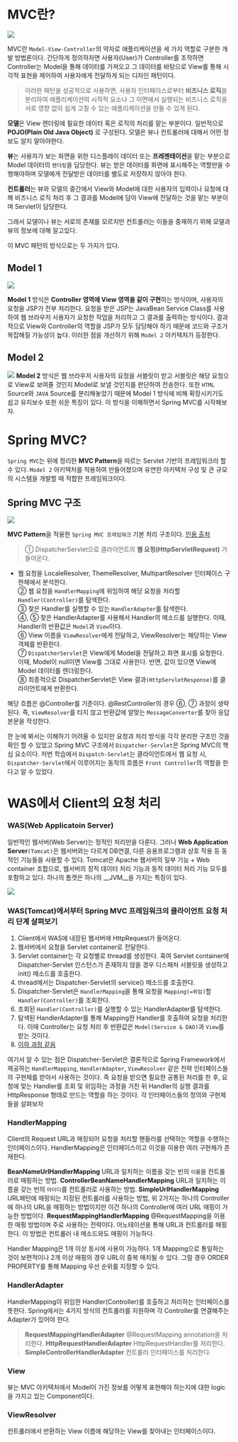 # MVC란?
![](https://upload.wikimedia.org/wikipedia/commons/thumb/a/a0/MVC-Process.svg/800px-MVC-Process.svg.png)

MVC란 `Model-View-Controller`의 약자로 애플리케이션을 세 가지 역할로 구분한 개발 방법론이다. 간단하게 정의하자면
사용자(User)가 Controller를 조작하면 Controller는 Model을 통해 데이터를 가져오고 그 데이터를 바탕으로 View를 통해 시각적 표현을 제어하여 사용자에게 전달하게 되는 디자인 패턴이다.

>이러한 패턴을 성공적으로 사용하면, 사용자 인터페이스로부터 **비즈니스 로직**을 분리하여 애플리케이션의 시작적 요소나 그 이면에서 실행되는 비즈니스 로직을 서로 영향 없이 쉽게 고칠 수 있는 애플리케이션을 만들 수 있게 된다.

**모델**은 View 렌더링에 필요한 데이터 혹은 로직의 처리를 맡는 부분이다. 일반적으로 **POJO(Plain Old Java Object)** 로 구성된다.
모델은 뷰나 컨트롤러에 대해서 어떤 정보도 알지 말아야한다.

**뷰**는 사용자가 보는 화면을 위한 디스플레이 데이터 또는 **프레젠테이션**을 맡는 부분으로 Model 데이터의 `렌더링`을 담당한다.
뷰는 받은 데이터를 화면에 표시해주는 역할만을 수행해야하며 모델에게 전달받은 데이터를 별도로 저장하지 않아야 한다.

**컨트롤러**는 뷰와 모델의 중간에서 View와 Model에 대한 사용자의 입력이나 요청에 대해 비즈니스 로직 처리 후 그 결과를 Model에 담아 View에 전달하는 것을 맡는 부분이며 Servlet이 담당한다.

그래서 모델이나 뷰는 서로의 존재를 모르지만 컨트롤러는 이들을 중재하기 위해 모델과 뷰의 정보에 대해 알고있다.

이 MVC 패턴의 방식으로는 두 가지가 있다.




## Model 1
![](https://velog.velcdn.com/images/alivejuicy/post/6d8a6076-f6a4-4da7-8593-a88c748460d2/image.png)

**Model 1** 방식은 **Controller 영역에 View 영역을 같이 구현**하는 방식이며, 사용자의 요청을 JSP가 전부 처리한다. 요청을 받은 JSP는 
JavaBean Service Class를 사용하여 웹 브라우저 사용자가 요청한 작업을 처리하고 그 결과를 출력하는 방식이다.
결과적으로 View와 Controller의 역할을 JSP가 모두 담당해야 하기 때문에 코드와 구조가 복잡해질 가능성이 높다. 이러한 점을 개선하기 위해 
`Model 2` 아키텍처가 등장한다.

## Model 2
![](https://velog.velcdn.com/images/alivejuicy/post/e6b314af-8651-4652-bde1-cd5850774f4d/image.png)
**Model 2** 방식은 웹 브라우저 사용자의 요청을 서블릿이 받고 서블릿은 해당 요청으로 View로 보여줄 것인지 Model로 보낼 것인지를 판단하여 전송한다. 또한 `HTML` Source와 `JAVA` Source를 분리해놓았기 때문에 Model 1 방식에 비해 확장시키기도 쉽고 유지보수 또한 쉬운 특징이 있다. 이 방식을 이해하면서 Spring MVC를 시작해보자.


# Spring MVC?
`Spring MVC`는 위에 정리한 **MVC Pattern**을 따르는 Servlet 기반의 프레임워크라 할 수 있다. `Model 2` 아키텍처를 적용하여 만들어졌으며 유연한 아키텍처 구성 및 큰 규모의 시스템을 개발할 때 적합한 프레임워크이다.


## Spring MVC 구조
![](https://terasolunaorg.github.io/guideline/5.0.1.RELEASE/en/_images/RequestLifecycle.png)

**MVC Pattern**을 적용한 `Spring MVC 프레임워크` 기본 처리 구조이다.
[인용 출처](https://tecoble.techcourse.co.kr/post/2021-06-25-dispatcherservlet-part-1/)
> ① DispatcherServlet으로 클라이언트의 **웹 요청(HttpServletRequest)** 가 들어온다.
* 웹 요청을 LocaleResolver, ThemeResolver, MultipartResolver 인터페이스 구현체에서 분석한다. <br/>
② 웹 요청을 `HandlerMapping`에 위임하여 해당 요청을 처리할 `Handler(Controller)`를 탐색한다. <br/>
③ 찾은 Handler를 실행할 수 있는 `HandlerAdapter`를 탐색한다. <br/>
④, ⑤ 찾은 HandlerAdapter를 사용해서 Handler의 메소드를 실행한다. 이때, Handler의 반환값은 `Model`과 `View`이다. <br/>
⑥ View 이름을 `ViewResolver`에게 전달하고, ViewResolver는 해당하는 View 객체를 반환한다.<br/>
⑦ `DispatcherServlet`은 View에게 Model을 전달하고 화면 표시를 요청한다. 이때, Model이 null이면 View를 그대로 사용한다. 반면, 값이 있으면 View에 Model 데이터를 렌더링한다.<br/>
⑧ 최종적으로 DispatcherServlet은 View 결과`(HttpServletResponse)`를 클라이언트에게 반환한다.<br/>

해당 흐름은 @Controller를 기준이다. @RestController의 경우 ⑥, ⑦ 과정이 생략된다. 즉, `ViewResolver`를 타지 않고 반환값에 알맞는 `MessageConverter`를 찾아 응답 본문을 작성한다.


한 눈에 봐서는 이해하기 어려울 수 있지만 요청과 처리 방식을 각각 분리한 구조인 것을 확인 할 수 있었고 Spring MVC 구조에서 `Dispatcher-Servlet`은 Spring MVC의 핵심 요소이다. 저번 학습에서 `Dispatch-Servlet`는 클라이언트에서 웹 요청 시, `Dispatcher-Servlet`에서 이루어지는 동작의 흐름은 `Front Controller`의 역할을 한다고 알 수 있었다.
<br/>

# WAS에서 Client의 요청 처리

### WAS(Web Applicatoin Server)
일반적인 웹서버(Web Server)는 정적인 처리만을 다룬다. 
그러나 __Web Application Server__`(Tomcat)`은  웹서버와는 다르게 DB연결, 다른 응용프로그램과 상호 작용 등 동적인 기능들을 사용할 수 있다. Tomcat은 Apache 웹서버의 일부 기능 + Web container 조합으로, 웹서버의 정적 데이터 처리 기능과 동적 데이터 처리 기능 모두를 포함하고 있다. 하나의 톰캣은 하나의 __JVM__을 가지는 특징이 있다.

![](https://velog.velcdn.com/images/alivejuicy/post/e3b94a5c-dbed-4d1e-bab6-d10f4081fb42/image.png)
### WAS(Tomcat)에서부터 Spring MVC 프레임워크의 클라이언트 요청 처리 단계 살펴보기

>
1. Client에서 WAS에 내장된 웹서버에 HttpRequest가 들어온다.
2. 웹서버에서 요청을 Servlet container로 전달한다.
3. Servlet container는 각 요청별로 thread를 생성한다. 혹여 Servlet container에 Dispatcher-Servlet 인스턴스가 존재하지 않을 경우 디스패처 서블릿을 생성하고 init() 메소드를 호출한다. 
5. thread에서는 Dispatcher-Servlet의 service() 메소드를 호출한다.
6. Dispatcher-Servlet은 `HandlerMapping`을 통해 요청을 `Mapping(=위임)`할 `Handler(Controller)`를 조회한다.
7. 조회된 `Handler(Controller)`를 실행할 수 있는 HandlerAdapter를 탐색한다.
8. 탐색된 HandlerAdapter를 통해 Mapping한 Handler를 호출하여 요청을 처리한다.
이때 Controller는 요청 처리 후 반환값은 `Model(Service & DAO)`과 `View`를 받는 것이다.
9. [이하 과정 같음](https://velog.io/@alivejuicy/Spring-Spring-MVC-1)

여기서 알 수 있는 점은 Dispatcher-Servlet은 결론적으로 Spring Framework에서 제공하는 `HandlerMapping`, `HandlerAdapter`, `ViewResolver` 같은 전략 인터페이스들의 구현체를 받아서 사용하는 것이다. 즉 요청을 받으면 필요한 공통된 처리를 한 후, 요청에 맞는 Handler를 조회 및 위임하는 과정을 거친 뒤 Handler의 실행 결과를 HttpResponse 형태로 만드는 역할을 하는 것이다. 각 인터페이스들의 정의와 구현체들을 살펴보자

### HandlerMapping 

Client의 Request URL과 매칭되어 요청을 처리할 핸들러를 선택하는 역할을 수행하는 인터페이스이다. HandlerMapping은 인터페이스이고 이것을 이용한 여러 구현체가 존재한다.
>
**BeanNameUrlHandlerMapping**
URL과 일치하는 이름을 갖는 빈의 `이름`을 컨트롤러로 매핑하는 방법.
**ControllerBeanNameHandlerMapping**
URL과 일치하는 이름을 갖는 빈의 `아이디`를 컨트롤러로 사용하는 방법.
**SimpleUrlHandlerMapping**
URL패턴에 매핑되는 지정된 컨트롤러를 사용하는 방법, 위 2가지는 하나의 Controller에 하나의 URL을 매핑하는 방법이지만 이건 하나의 Controller에 여러 URL 매핑이 가능한 방법이다.
**RequestMappingHandlerMapping**
@RequestMapping을 이용한 매핑 방법이며 주로 사용하는 전략이다. 어노테이션을 통해 URL과 컨트롤러를 매핑한다. 이 방법은 컨트롤러 내 메소드와도 매핑이 가능하다.

Handler Mapping은 1개 이상 동시에 사용이 가능하다. 1개 Mapping으로 통일하는 것이 보편적이나 2개 이상 매핑의 경우 URL이 중복 매치될 수 있다. 그럴 경우 ORDER PROPERTY를 통해 Mapping 우선 순위를 지정할 수 있다.

### HandlerAdapter

HandlerMapping이 위임한 Handler(Controller)를 호출하고 처리하는 인터페이스를 뜻한다.
Spring에서는 4가지 방식의 컨트롤러를 지원하며 각 Controller를 연결해주는 Adapter가 있어야 한다. 

> **RequestMappingHandlerAdapter**
@RequestMapping annotation을 처리한다.
**HttpRequestHandlerAdapter**
HttpRequestHandler를 처리한다.
**SimpleControllerHandlerAdapter**
컨트롤러 인터페이스를 처리한다.

### View
뷰는 MVC 아키텍처에서 Model이 가진 정보를 어떻게 표현해야 하는지에 대한 logic을 가지고 있는 Component이다.

### ViewResolver
컨트롤러에서 반환하는 View 이름에 해당하는 View를 찾아내는 인터페이스이다.
